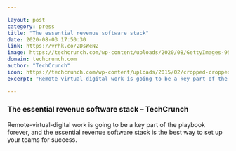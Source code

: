 ```yaml
---

layout: post
category: press
title: "The essential revenue software stack"
date: 2020-08-03 17:50:30
link: https://vrhk.co/2DsWeN2
image: https://techcrunch.com/wp-content/uploads/2020/08/GettyImages-957629720.jpg?w=587
domain: techcrunch.com
author: "TechCrunch"
icon: https://techcrunch.com/wp-content/uploads/2015/02/cropped-cropped-favicon-gradient.png?w=180
excerpt: "Remote-virtual-digital work is going to be a key part of the playbook forever, and the essential revenue software stack is the best way to set up your teams for success."

---
```


### The essential revenue software stack – TechCrunch

Remote-virtual-digital work is going to be a key part of the playbook forever, and the essential revenue software stack is the best way to set up your teams for success.